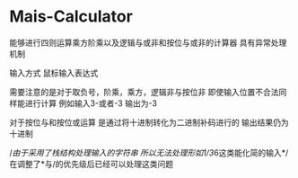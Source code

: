 ﻿# Mais-Calculator
能够进行四则运算乘方阶乘以及逻辑与或非和按位与或非的计算器
具有异常处理机制

输入方式
鼠标输入表达式

需要注意的是对于取负号，阶乘，乘方，逻辑非与按位非
即使输入位置不合法同样能进行计算
例如输入3-或者-3 输出为-3

对于按位与和按位或运算
是通过将十进制转化为二进制补码进行的
输出结果仍为十进制

/*由于采用了栈结构处理输入的字符串
所以无法处理形如1/3*6这类能化简的输入*/
在调整了*与/的优先级后已经可以处理这类问题




